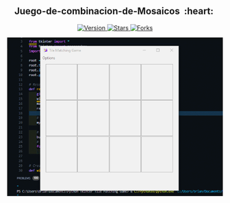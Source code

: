 <h2 align="center">Juego-de-combinacion-de-Mosaicos &nbsp;:heart:&nbsp;</h2>

<p align="center">
  
  <a href="https://github.com/BrianMarquez3/Juego-de-combinacion-de-Mosaicos/tags">
    <img src="https://img.shields.io/github/tag/BrianMarquez3/Juego-de-combinacion-de-Mosaicos.svg?label=version&style=flat" alt="Version">
  </a>
  <a href="https://github.com/BrianMarquez3/Juego-de-combinacion-de-Mosaicos/stargazers">
    <img src="https://img.shields.io/github/stars/BrianMarquez3/Juego-de-combinacion-de-Mosaicos.svg?style=flat" alt="Stars">
  </a>
  <a href="https://github.com/BrianMarquez3/Juego-de-combinacion-de-Mosaicos/network">
    <img src="https://img.shields.io/github/forks/BrianMarquez3/Juego-de-combinacion-de-Mosaicos.svg?style=flat" alt="Forks">
  </a> 
</p>
  
![python](./Images/GIF.gif)
